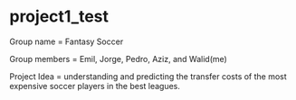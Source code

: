 # project1_test

Group name = Fantasy Soccer

Group members = Emil, Jorge, Pedro, Aziz, and Walid(me)

Project Idea = understanding and predicting the transfer costs of the most expensive soccer players in the best leagues.